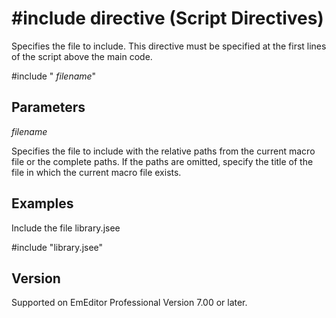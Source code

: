 # \#include directive (Script Directives)

Specifies the file to include. This directive must be specified at the first lines of the script above the main code.

#include " _filename_"

## Parameters

_filename_

Specifies the file to include with the relative paths from the current macro file or the complete paths. If the paths are omitted, specify the title of the file in which the current macro file exists.

## Examples

Include the file library.jsee

#include "library.jsee"

## Version

Supported on EmEditor Professional Version 7.00 or later.
